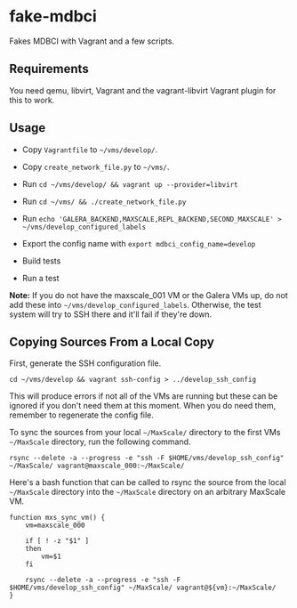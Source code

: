 # fake-mdbci

Fakes MDBCI with Vagrant and a few scripts.

## Requirements

You need qemu, libvirt, Vagrant and the vagrant-libvirt Vagrant plugin for this to work.

## Usage

- Copy `Vagrantfile` to `~/vms/develop/`.

- Copy `create_network_file.py` to `~/vms/`.

- Run `cd ~/vms/develop/ && vagrant up --provider=libvirt`

- Run `cd ~/vms/ && ./create_network_file.py`

- Run `echo 'GALERA_BACKEND,MAXSCALE,REPL_BACKEND,SECOND_MAXSCALE' > ~/vms/develop_configured_labels`

- Export the config name with `export mdbci_config_name=develop`

- Build tests

- Run a test

**Note:** If you do not have the maxscale_001 VM or the Galera VMs up, do not
  add these into `~/vms/develop_configured_labels`. Otherwise, the test system
  will try to SSH there and it'll fail if they're down.

## Copying Sources From a Local Copy

First, generate the SSH configuration file.

```
cd ~/vms/develop && vagrant ssh-config > ../develop_ssh_config
```

This will produce errors if not all of the VMs are running but these can
be ignored if you don't need them at this moment. When you do need them,
remember to regenerate the config file.

To sync the sources from your local `~/MaxScale/` directory to the first
VMs `~/MaxScale` directory, run the following command.

```
rsync --delete -a --progress -e "ssh -F $HOME/vms/develop_ssh_config" ~/MaxScale/ vagrant@maxscale_000:~/MaxScale/
```

Here's a bash function that can be called to rsync the source from the
local `~/MaxScale` directory into the `~/MaxScale` directory on an
arbitrary MaxScale VM.

```
function mxs_sync_vm() {
    vm=maxscale_000

    if [ ! -z "$1" ]
    then
        vm=$1
    fi

    rsync --delete -a --progress -e "ssh -F $HOME/vms/develop_ssh_config" ~/MaxScale/ vagrant@${vm}:~/MaxScale/
}
```
